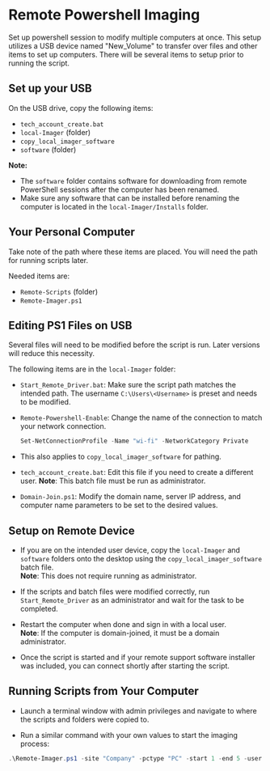 # Remote Powershell Imaging
 Set up powershell session to modify multiple computers at once. This setup utilizes a USB device named "New_Volume" to transfer over files and other items to 
 set up computers. There will be several items to setup prior to running the script.

## Set up your USB

On the USB drive, copy the following items:

- `tech_account_create.bat`
- `local-Imager` (folder)
- `copy_local_imager_software`
- `software` (folder)

**Note:**  
- The `software` folder contains software for downloading from remote PowerShell sessions after the computer has been renamed.
- Make sure any software that can be installed before renaming the computer is located in the `local-Imager/Installs` folder.


## Your Personal Computer

Take note of the path where these items are placed. You will need the path for running scripts later.

Needed items are:

- `Remote-Scripts` (folder)
- `Remote-Imager.ps1`


## Editing PS1 Files on USB

Several files will need to be modified before the script is run. Later versions will reduce this necessity.

The following items are in the `local-Imager` folder:

- `Start_Remote_Driver.bat`: Make sure the script path matches the intended path. The username `C:\Users\<Username>` is preset and needs to be modified.
- `Remote-Powershell-Enable`: Change the name of the connection to match your network connection.
  ```powershell
  Set-NetConnectionProfile -Name "wi-fi" -NetworkCategory Private

- This also applies to `copy_local_imager_software` for pathing.

- `tech_account_create.bat`: Edit this file if you need to create a different user. **Note**: This batch file must be run as administrator.

- `Domain-Join.ps1`: Modify the domain name, server IP address, and computer name parameters to be set to the desired values.


## Setup on Remote Device

- If you are on the intended user device, copy the `local-Imager` and `software` folders onto the desktop using the `copy_local_imager_software` batch file.  
  **Note**: This does not require running as administrator.

- If the scripts and batch files were modified correctly, run `Start_Remote_Driver` as an administrator and wait for the task to be completed.

- Restart the computer when done and sign in with a local user.  
  **Note**: If the computer is domain-joined, it must be a domain administrator.

- Once the script is started and if your remote support software installer was included, you can connect shortly after starting the script.


## Running Scripts from Your Computer

- Launch a terminal window with admin privileges and navigate to where the scripts and folders were copied to.

- Run a similar command with your own values to start the imaging process:

```powershell
.\Remote-Imager.ps1 -site "Company" -pctype "PC" -start 1 -end 5 -user "Domain\admin"







